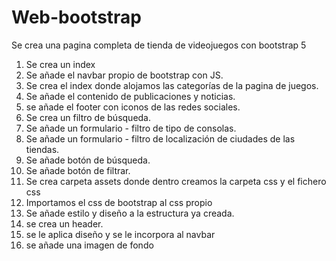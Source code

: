 # Web-bootstrap
 Se crea una pagina completa de tienda de videojuegos con bootstrap 5


1. Se crea un index
2. Se añade el navbar propio de bootstrap con JS.
3. Se crea el index donde alojamos las categorías de la pagina de juegos.
4. Se añade el contenido de publicaciones y noticias.
5. se añade el footer con iconos de las redes sociales.
6. Se crea un filtro de búsqueda.
7. Se añade un formulario - filtro de tipo de consolas.
8. Se añade un formulario - filtro de localización de ciudades de las tiendas.
9. Se añade botón de búsqueda.
10. Se añade botón de filtrar.
11. Se crea carpeta assets donde dentro creamos la carpeta css y el fichero css
12. Importamos el css de bootstrap al css propio
13. Se añade estilo y diseño a la estructura ya creada.
14. se crea un header.
15. se le aplica diseño y se le incorpora al navbar 
16. se añade una imagen de fondo 